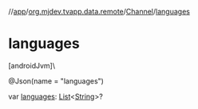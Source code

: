 //[app](../../../index.md)/[org.mjdev.tvapp.data.remote](../index.md)/[Channel](index.md)/[languages](languages.md)

# languages

[androidJvm]\

@Json(name = &quot;languages&quot;)

var [languages](languages.md): [List](https://kotlinlang.org/api/latest/jvm/stdlib/kotlin.collections/-list/index.html)&lt;[String](https://kotlinlang.org/api/latest/jvm/stdlib/kotlin/-string/index.html)&gt;?
